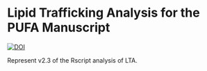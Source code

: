 # Lipid Trafficking Analysis for the PUFA Manuscript

[![DOI](https://zenodo.org/badge/DOI/10.5281/zenodo.5499760.svg)](https://doi.org/10.5281/zenodo.5499760)

Represent v2.3 of the Rscript analysis of LTA.
